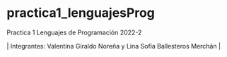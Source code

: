 # practica1_lenguajesProg
Practica 1 Lenguajes de Programación 2022-2

 | Integrantes: Valentina Giraldo Noreña y Lina Sofía Ballesteros Merchán |
